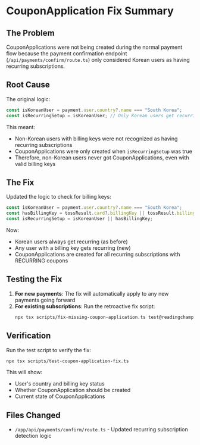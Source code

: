 # CouponApplication Fix Summary

## The Problem
CouponApplications were not being created during the normal payment flow because the payment confirmation endpoint (`/api/payments/confirm/route.ts`) only considered Korean users as having recurring subscriptions.

## Root Cause
The original logic:
```typescript
const isKoreanUser = payment.user.country?.name === "South Korea";
const isRecurringSetup = isKoreanUser; // Only Korean users get recurring
```

This meant:
- Non-Korean users with billing keys were not recognized as having recurring subscriptions
- CouponApplications were only created when `isRecurringSetup` was true
- Therefore, non-Korean users never got CouponApplications, even with valid billing keys

## The Fix
Updated the logic to check for billing keys:
```typescript
const isKoreanUser = payment.user.country?.name === "South Korea";
const hasBillingKey = tossResult.card?.billingKey || tossResult.billingKey;
const isRecurringSetup = isKoreanUser || hasBillingKey;
```

Now:
- Korean users always get recurring (as before)
- Any user with a billing key gets recurring (new)
- CouponApplications are created for all recurring subscriptions with RECURRING coupons

## Testing the Fix
1. **For new payments**: The fix will automatically apply to any new payments going forward
2. **For existing subscriptions**: Run the retroactive fix script:
   ```bash
   npx tsx scripts/fix-missing-coupon-application.ts test@readingchamp.com
   ```

## Verification
Run the test script to verify the fix:
```bash
npx tsx scripts/test-coupon-application-fix.ts
```

This will show:
- User's country and billing key status
- Whether CouponApplication should be created
- Current state of CouponApplications

## Files Changed
- `/app/api/payments/confirm/route.ts` - Updated recurring subscription detection logic